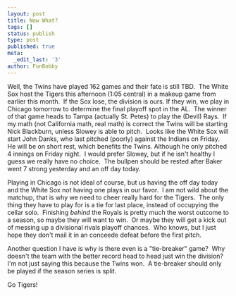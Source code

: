 ```yaml
---
layout: post
title: Now What?
tags: []
status: publish
type: post
published: true
meta:
  _edit_last: '3'
author: FunBobby
---
```

Well, the Twins have played 162 games and their fate is still TBD.  The White Sox host the Tigers this afternoon (1:05 central) in a makeup game from earlier this month.  If the Sox lose, the division is ours. If they win, we play in Chicago tomorrow to determine the final playoff spot in the AL.  The winner of that game heads to Tampa (actually St. Petes) to play the (Devil) Rays.  If my math (not California math, real math) is correct the Twins will be starting Nick Blackburn, unless Slowey is able to pitch.  Looks like the White Sox will start John Danks, who last pitched (poorly) against the Indians on Friday.  He will be on short rest, which benefits the Twins. Although he only pitched 4 innings on Friday night.  I would prefer Slowey, but if he isn't healthy I guess we really have no choice.  The bullpen should be rested after Baker went 7 strong yesterday and an off day today. 

Playing in Chicago is not ideal of course, but us having the off day today and the White Sox not having one plays in our favor.  I am not wild about the matchup, that is why we need to cheer really hard for the Tigers.  The only thing they have to play for is a tie for last place, instead of occupying the cellar solo.  Finishing <em>behind </em>the Royals is pretty much the worst outcome to a season, so maybe they will want to win.  Or maybe they will get a kick out of messing up a divisional rivals playoff chances.  Who knows, but I just hope they don't mail it in an conceede defeat before the first pitch.

Another question I have is why is there even is a "tie-breaker" game?  Why doesn't the team with the better record head to head just win the division? I'm not just saying this because the Twins won.  A tie-breaker should only be played if the season series is split. 

Go Tigers!
